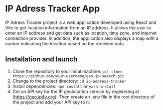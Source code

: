 # IP Adress Tracker App

IP Adress Tracker project is a web application developed using React and Vite to get location information from an IP address. It allows the user to enter an IP address and get data such as location, time zone, and internet connection provider. In addition, the application also displays a map with a marker indicating the location based on the received data.

## Installation and launch
1. Clone the repository to your local machine: `git clone https://github.com/your-username/geo-ip-search.git`
2. Change to the project directory: `cd ip-address-tracker`
3. Install dependencies: `npm install` or `yarn install`
4. Get an API key for the IP geolocation service by registering at (https://geo.ipify.org). Then create an .env file in the root directory of the project and add your API key to it:
